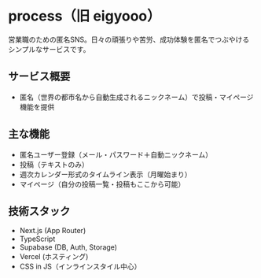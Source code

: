 # process（旧 eigyooo）

営業職のための匿名SNS。日々の頑張りや苦労、成功体験を匿名でつぶやけるシンプルなサービスです。

## サービス概要
- 匿名（世界の都市名から自動生成されるニックネーム）で投稿・マイページ機能を提供

## 主な機能
- 匿名ユーザー登録（メール・パスワード＋自動ニックネーム）
- 投稿（テキストのみ）
- 週次カレンダー形式のタイムライン表示（月曜始まり）
- マイページ（自分の投稿一覧・投稿もここから可能）

## 技術スタック
- Next.js (App Router)
- TypeScript
- Supabase (DB, Auth, Storage)
- Vercel (ホスティング)
- CSS in JS（インラインスタイル中心）

